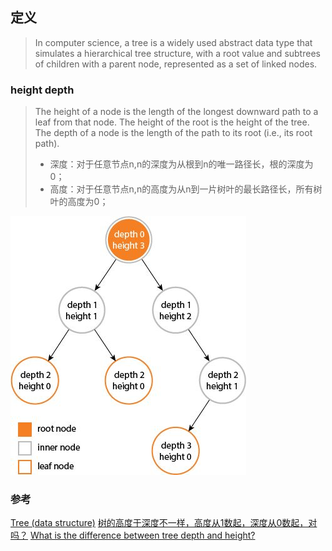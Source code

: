 ## 定义
> In computer science, a tree is a widely used abstract data type that simulates a hierarchical tree structure, with a root value and subtrees of children with a parent node, represented as a set of linked nodes.

### height depth
> The height of a node is the length of the longest downward path to a leaf from that node. The height of the root is the height of the tree. The depth of a node is the length of the path to its root (i.e., its root path).
>* 深度：对于任意节点n,n的深度为从根到n的唯一路径长，根的深度为0；
>* 高度：对于任意节点n,n的高度为从n到一片树叶的最长路径长，所有树叶的高度为0；

![tree1](../../.local/tree_depth_height.jpg)




### 参考
[Tree (data structure)](https://en.wikipedia.org/wiki/Tree_(data_structure))
[树的高度于深度不一样，高度从1数起，深度从0数起，对吗？](https://www.zhihu.com/question/40286584)
[What is the difference between tree depth and height?](https://stackoverflow.com/questions/2603692/what-is-the-difference-between-tree-depth-and-height)
